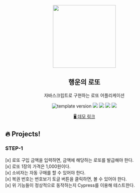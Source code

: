 <p align="middle" >
  <img width="200px;" src="./src/images/lotto_ball.png"/>
</p>
<h2 align="middle">행운의 로또</h2>
<p align="middle">자바스크립트로 구현하는 로또 어플리케이션</p>
<p align="middle">
  <img src="https://img.shields.io/badge/version-1.0.0-blue?style=flat-square" alt="template version"/>
  <img src="https://img.shields.io/badge/language-html-red.svg?style=flat-square"/>
  <img src="https://img.shields.io/badge/language-css-blue.svg?style=flat-square"/>
  <img src="https://img.shields.io/badge/language-js-yellow.svg?style=flat-square"/>
  <img src="https://img.shields.io/badge/license-MIT-brightgreen.svg?style=flat-square"/>
</p>

<p align="middle">
  <a href="https://next-step.github.io/js-lotto">🖥️ 데모 링크</a>
</p>

## 🔥 Projects!

### STEP-1

<p>
<div>[x] 로또 구입 금액을 입력하면, 금액에 해당하는 로또를 발급해야 한다.</div>
<div>[x] 로또 1장의 가격은 1,000원이다.</div>
<div>[x] 소비자는 자동 구매를 할 수 있어야 한다.</div>
<div>[x] 복권 번호는 번호보기 토글 버튼을 클릭하면, 볼 수 있어야 한다.</div>
<div>[x] 위 기능들이 정상적으로 동작하는지 Cypress를 이용해 테스트한다.</div>
</p>
